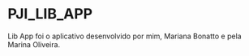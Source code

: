 # PJI_LIB_APP

Lib App foi o aplicativo desenvolvido por mim, Mariana Bonatto e pela Marina Oliveira.
